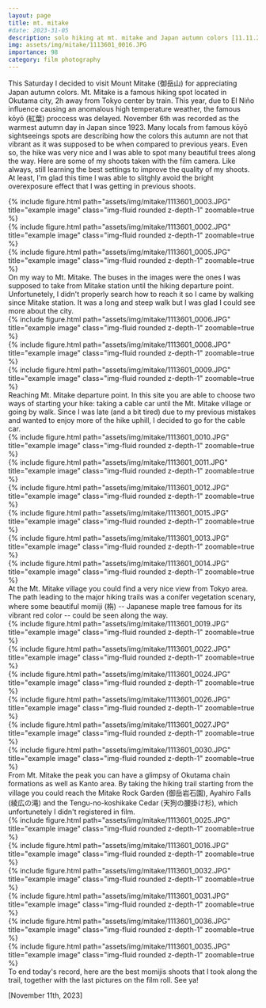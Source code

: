 ```yaml
---
layout: page
title: mt. mitake
#date: 2023-31-05
description: solo hiking at mt. mitake and Japan autumn colors [11.11.2023]
img: assets/img/mitake/1113601_0016.JPG
importance: 98
category: film photography
---
```


This Saturday I decided to visit Mount Mitake (御岳山) for appreciating Japan autumn colors. Mt. Mitake is a famous hiking spot located in Okutama city, 2h away from Tokyo center by train. This year, due to El Niño influence causing an anomalous high temperature weather, the famous kōyō (紅葉) proccess was delayed. November 6th was recorded as the warmest autumn day in Japan since 1923. Many locals from famous kōyō sightseeings spots are describing how the colors this autumn are not that vibrant as it was supposed to be when compared to previous years. Even so, the hike was very nice and I was able to spot many beautiful trees along the way. Here are some of my shoots taken with the film camera. Like always, still learning the best settings to improve the quality of my shoots. At least, I'm glad this time I was able to slitghly avoid the bright overexposure effect that I was getting in previous shoots.

<div class="row">
    <div class="col-sm mt-3 mt-md-0">
        {% include figure.html path="assets/img/mitake/1113601_0003.JPG" title="example image" class="img-fluid rounded z-depth-1" zoomable=true %}
    </div>
    <div class="col-sm mt-3 mt-md-0">
        {% include figure.html path="assets/img/mitake/1113601_0002.JPG" title="example image" class="img-fluid rounded z-depth-1" zoomable=true %}
    </div>
    <div class="col-sm mt-3 mt-md-0">
        {% include figure.html path="assets/img/mitake/1113601_0005.JPG" title="example image" class="img-fluid rounded z-depth-1" zoomable=true %}
    </div>
</div>


<div class="caption">
    On my way to Mt. Mitake. The buses in the images were the ones I was supposed to take from Mitake station until the hiking departure point. Unfortunetely, I didn't properly search how to reach it so I came by walking since Mitake station. It was a long and steep walk but I was glad I could see more about the city.
</div>


<div class="row">
    <div class="col-sm mt-3 mt-md-0">
        {% include figure.html path="assets/img/mitake/1113601_0006.JPG" title="example image" class="img-fluid rounded z-depth-1" zoomable=true %}
    </div>
    <div class="col-sm mt-3 mt-md-0">
        {% include figure.html path="assets/img/mitake/1113601_0008.JPG" title="example image" class="img-fluid rounded z-depth-1" zoomable=true %}
    </div>
    <div class="col-sm mt-3 mt-md-0">
        {% include figure.html path="assets/img/mitake/1113601_0009.JPG" title="example image" class="img-fluid rounded z-depth-1" zoomable=true %}
    </div>
</div>


<div class="caption">
    Reaching Mt. Mitake departure point. In this site you are able to choose two ways of starting your hike: taking a cable car until the Mt. Mitake village or going by walk. Since I was late (and a bit tired) due to my previous mistakes and wanted to enjoy more of the hike uphill, I decided to go for the cable car.
</div>

<div class="row">
    <div class="col-sm mt-3 mt-md-0">
        {% include figure.html path="assets/img/mitake/1113601_0010.JPG" title="example image" class="img-fluid rounded z-depth-1" zoomable=true %}
    </div>
    <div class="col-sm mt-3 mt-md-0">
        {% include figure.html path="assets/img/mitake/1113601_0011.JPG" title="example image" class="img-fluid rounded z-depth-1" zoomable=true %}
    </div>
    <div class="col-sm mt-3 mt-md-0">
        {% include figure.html path="assets/img/mitake/1113601_0012.JPG" title="example image" class="img-fluid rounded z-depth-1" zoomable=true %}
    </div>
</div>

<div class="row">
    <div class="col-sm mt-3 mt-md-0">
        {% include figure.html path="assets/img/mitake/1113601_0015.JPG" title="example image" class="img-fluid rounded z-depth-1" zoomable=true %}
    </div>
    <div class="col-sm mt-3 mt-md-0">
        {% include figure.html path="assets/img/mitake/1113601_0013.JPG" title="example image" class="img-fluid rounded z-depth-1" zoomable=true %}
    </div>
    <div class="col-sm mt-3 mt-md-0">
        {% include figure.html path="assets/img/mitake/1113601_0014.JPG" title="example image" class="img-fluid rounded z-depth-1" zoomable=true %}
    </div>
</div>

<div class="caption">
    At the Mt. Mitake village you could find a very nice view from Tokyo area. The path leading to the major hiking trails was a conifer vegetation scenary, where some beautiful momiji (栴) -- Japanese maple tree famous for its vibrant red color -- could be seen along the way.
</div>

<div class="row">
    <div class="col-sm mt-3 mt-md-0">
        {% include figure.html path="assets/img/mitake/1113601_0019.JPG" title="example image" class="img-fluid rounded z-depth-1" zoomable=true %}
    </div>
    <div class="col-sm mt-3 mt-md-0">
        {% include figure.html path="assets/img/mitake/1113601_0022.JPG" title="example image" class="img-fluid rounded z-depth-1" zoomable=true %}
    </div>
    <div class="col-sm mt-3 mt-md-0">
        {% include figure.html path="assets/img/mitake/1113601_0024.JPG" title="example image" class="img-fluid rounded z-depth-1" zoomable=true %}
    </div>
</div>

<div class="row">
    <div class="col-sm mt-3 mt-md-0">
        {% include figure.html path="assets/img/mitake/1113601_0026.JPG" title="example image" class="img-fluid rounded z-depth-1" zoomable=true %}
    </div>
    <div class="col-sm mt-3 mt-md-0">
        {% include figure.html path="assets/img/mitake/1113601_0027.JPG" title="example image" class="img-fluid rounded z-depth-1" zoomable=true %}
    </div>
    <div class="col-sm mt-3 mt-md-0">
        {% include figure.html path="assets/img/mitake/1113601_0030.JPG" title="example image" class="img-fluid rounded z-depth-1" zoomable=true %}
    </div>
</div>

<div class="caption">
From Mt. Mitake the peak you can have a glimpsy of Okutama chain formations as well as Kanto area. By taking the hiking trail starting from the village you could reach the Mitake Rock Garden (御岳岩石園), Ayahiro Falls (綾広の滝) and the Tengu-no-koshikake Cedar (天狗の腰掛け杉), which unfortunetely I didn't registered in film. 
</div>

<div class="row">
    <div class="col-sm mt-3 mt-md-0">
        {% include figure.html path="assets/img/mitake/1113601_0025.JPG" title="example image" class="img-fluid rounded z-depth-1" zoomable=true %}
    </div>
    <div class="col-sm mt-3 mt-md-0">
        {% include figure.html path="assets/img/mitake/1113601_0016.JPG" title="example image" class="img-fluid rounded z-depth-1" zoomable=true %}
    </div>
    <div class="col-sm mt-3 mt-md-0">
        {% include figure.html path="assets/img/mitake/1113601_0032.JPG" title="example image" class="img-fluid rounded z-depth-1" zoomable=true %}
    </div>
</div>

<div class="row">
    <div class="col-sm mt-3 mt-md-0">
        {% include figure.html path="assets/img/mitake/1113601_0031.JPG" title="example image" class="img-fluid rounded z-depth-1" zoomable=true %}
    </div>
    <div class="col-sm mt-3 mt-md-0">
        {% include figure.html path="assets/img/mitake/1113601_0036.JPG" title="example image" class="img-fluid rounded z-depth-1" zoomable=true %}
    </div>
    <div class="col-sm mt-3 mt-md-0">
        {% include figure.html path="assets/img/mitake/1113601_0035.JPG" title="example image" class="img-fluid rounded z-depth-1" zoomable=true %}
    </div>
</div>

<div class="caption">
    To end today's record, here are the best momijis shoots that I took along the trail, together with the last pictures on the film roll. See ya!
</div>

[November 11th, 2023]